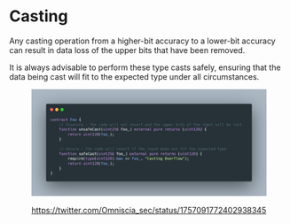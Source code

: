 # Casting

Any casting operation from a higher-bit accuracy to a lower-bit accuracy can result in data loss of the upper bits that have been removed.

It is always advisable to perform these type casts safely, ensuring that the data being cast will fit to the expected type under all circumstances.

<figure><img src="../../.gitbook/assets/image (1) (1) (1).png" alt=""><figcaption><p><a href="https://twitter.com/Omniscia_sec/status/1757091772402938345">https://twitter.com/Omniscia_sec/status/1757091772402938345</a></p></figcaption></figure>
